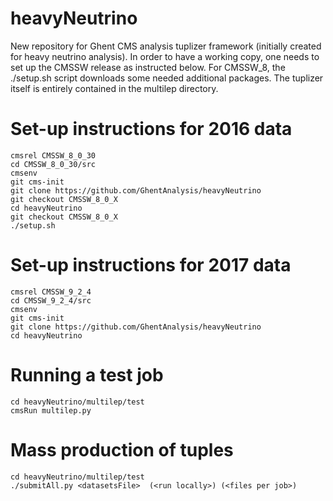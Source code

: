 # heavyNeutrino
New repository for Ghent CMS analysis tuplizer framework (initially created for heavy neutrino analysis).
In order to have a working copy, one needs to set up the CMSSW release as instructed below. For CMSSW\_8, the ./setup.sh script downloads some needed additional packages.
The tuplizer itself is entirely contained in the multilep directory.

# Set-up instructions for 2016 data
```
cmsrel CMSSW_8_0_30
cd CMSSW_8_0_30/src
cmsenv
git cms-init
git clone https://github.com/GhentAnalysis/heavyNeutrino
git checkout CMSSW_8_0_X
cd heavyNeutrino
git checkout CMSSW_8_0_X
./setup.sh
```

# Set-up instructions for 2017 data
```
cmsrel CMSSW_9_2_4
cd CMSSW_9_2_4/src
cmsenv
git cms-init
git clone https://github.com/GhentAnalysis/heavyNeutrino
cd heavyNeutrino
```


# Running a test job
```
cd heavyNeutrino/multilep/test
cmsRun multilep.py
```

# Mass production of tuples
```
cd heavyNeutrino/multilep/test
./submitAll.py <datasetsFile>  (<run locally>) (<files per job>)
```
